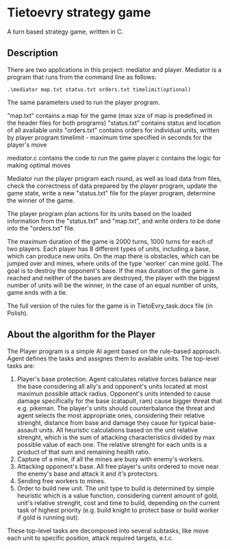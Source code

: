 # Tietoevry strategy game
A turn based strategy game, written in C.
## Description
There are two applications in this project: mediator and player.
Mediator is a program that runs from the command line as follows:
```
.\mediator map.txt status.txt orders.txt timelimit(optional)
```
The same parameters used to run the player program.

"map.txt" contains a map for the game (max size of map is predefined in the header files for both programs)
"status.txt" contains status and location of all available units
"orders.txt" contains orders for individual units, written by player program
timelimit - maximum time specified in seconds for the player's move

mediator.c contains the code to run the game
player.c contains the logic for making optimal moves

Mediator run the player program each round, as well as load data from files, check the correctness of data prepared by the player program, update the game state, write a new "status.txt" file for the player program, determine the winner of the game.

The player program plan actions for its units based on the loaded information from the "status.txt" and "map.txt", and write orders to be done into the "orders.txt" file.

The maximum duration of the game is 2000 turns, 1000 turns for each of two players. 
Each player has 8 different types of units, including a base, which can produce new units. On the map there is obstacles, which can be jumped over and mines, where units of the type 'worker' can mine gold.
The goal is to destroy the opponent's base. If the max duration of the game is reached and neither of the bases are destroyed, the player with the biggest number of units will be the winner, in the case of an equal number of units, game ends with a tie.

The full version of the rules for the game is in TietoEvry_task.docx file (in Polish).

## About the algorithm for the Player
The Player program is a simple AI agent based on the rule-based approach. Agent defines the tasks and assignes them to available units. 
The top-level tasks are:
1. Player's base protection. Agent calculates relative forces balance near the base considering all ally's and opponent's units located at most maximun possible attack radius.
Opponent's units intended to cause damage specifically for the base (catapult, ram) cause bigger threat that e.g. pikeman. The player's units should counterbalance the threat and agent selects 
the most appropriate ones, considering their relative strenght, distance from base and damage they cause for typical base-assault units.
All heuristic calculations based on the unit relative strenght, which is the sum of attacking characteristics divided by max possible value of each one. The relative strenght for each units is a product of that sum and remaining health ratio.
2. Capture of a mine, if all the mines are busy with enemy's workers.
3. Attacking opponent's base. All free player's units ordered to move near the enemy's base and attack it and it's protectors.
4. Sending free workers to mines.
5. Order to build new unit. The unit type to build is determined by simple heuristic which is a value function, considering current amount of gold, unit's relative strenght, cost and time to build, depending on the current task of highest priority (e.g. build knight to protect base or build worker if gold is running out).

These top-level tasks are decomposed into several subtasks, like move each unit to specific position, attack required targets, e.t.c.


